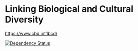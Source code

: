 Linking Biological and Cultural Diversity
=========================================

https://www.cbd.int/lbcd/

[![Dependency Status](https://david-dm.org/scbd/lbcd-portal)](https://david-dm.org/scbd/lbcd-portal)
